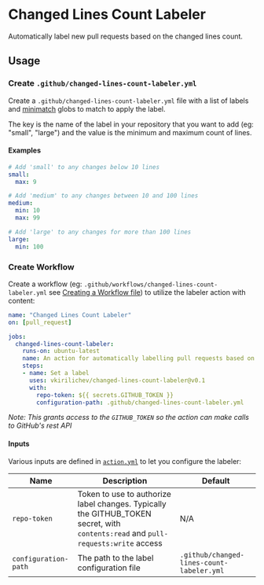 # Changed Lines Count Labeler

Automatically label new pull requests based on the changed lines count.

## Usage

### Create `.github/changed-lines-count-labeler.yml`

Create a `.github/changed-lines-count-labeler.yml` file with a list of labels and [minimatch](https://github.com/isaacs/minimatch) globs to match to apply the label.

The key is the name of the label in your repository that you want to add (eg: "small", "large") and the value is the minimum and maximum count of lines.

#### Examples

```yml
# Add 'small' to any changes below 10 lines
small:
  max: 9

# Add 'medium' to any changes between 10 and 100 lines
medium:
  min: 10
  max: 99

# Add 'large' to any changes for more than 100 lines
large:
  min: 100
```

### Create Workflow

Create a workflow (eg: `.github/workflows/changed-lines-count-labeler.yml` see [Creating a Workflow file](https://help.github.com/en/articles/configuring-a-workflow#creating-a-workflow-file)) to utilize the labeler action with content:

```yml
name: "Changed Lines Count Labeler"
on: [pull_request]

jobs:
  changed-lines-count-labeler:
    runs-on: ubuntu-latest
    name: An action for automatically labelling pull requests based on the changed lines count
    steps:
    - name: Set a label
      uses: vkirilichev/changed-lines-count-labeler@v0.1
      with:
        repo-token: ${{ secrets.GITHUB_TOKEN }}
        configuration-path: .github/changed-lines-count-labeler.yml
```

_Note: This grants access to the `GITHUB_TOKEN` so the action can make calls to GitHub's rest API_

#### Inputs

Various inputs are defined in [`action.yml`](action.yml) to let you configure the labeler:

| Name | Description | Default |
| - | - | - |
| `repo-token` | Token to use to authorize label changes. Typically the GITHUB_TOKEN secret, with `contents:read` and `pull-requests:write` access | N/A |
| `configuration-path` | The path to the label configuration file | `.github/changed-lines-count-labeler.yml` |
